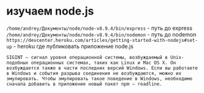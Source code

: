 # изучаем node.js

`/home/andrey/Документы/node/node-v8.9.4/bin/express` - путь до express
`/home/andrey/Документы/node/node-v8.9.4/bin/nodemon` - путь до nodemon
`https://devcenter.heroku.com/articles/getting-started-with-nodejs#set-up` -  heroku где публиковать приложение node.js

`SIGINT — сигнал уровня операционной системы, возбуждаемый в Unix-подобных операционных системах, таких как Linux и Mac OS X. Он возбуждается также в части последних версий Windows. Если вы работаете в Windows и события разрыва соединения не возбуждаются, можно их эмулировать. Чтобы эмулировать такое поведение в Windows, необходимо сначала добавить в приложение новый пакет npm — readline.`
